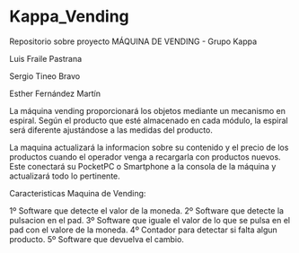 # Kappa_Vending
Repositorio sobre proyecto MÁQUINA DE VENDING - Grupo Kappa


Luis Fraile Pastrana

Sergio Tineo Bravo

Esther Fernández Martín


La máquina vending proporcionará los objetos mediante un mecanismo en espiral. Según el producto que esté almacenado en cada módulo, la espiral será diferente ajustándose a las medidas del producto.


La maquina actualizará la informacion sobre su contenido y el precio de los productos cuando el operador venga a recargarla con productos nuevos. Este conectará su PocketPC o Smartphone a la consola de la máquina y actualizará todo lo pertinente.


Caracteristicas Maquina de Vending:

1º Software que detecte el valor de la moneda. 
2º Software que detecte la pulsacion en el pad. 
3º Software que iguale el valor de lo que se pulsa en el pad con el valore de la moneda. 
4º Contador para detectar si falta algun producto. 
5º Software que devuelva el cambio.


